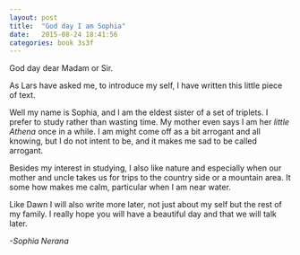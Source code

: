 ```yaml
---
layout: post
title:  "God day I am Sophia"
date:   2015-08-24 18:41:56
categories: book 3s3f
---
```

God day dear Madam or Sir.

As Lars have asked me, to introduce my self, I have written this little piece of text.

Well my name is Sophia, and I am the eldest sister of a set of triplets. I prefer to study rather than wasting time. My mother even says I am her _little Athena_ once in a while. I am might come off as a bit arrogant and all knowing, but I do not intent to be, and it makes me sad to be called arrogant.

Besides my interest in studying, I also like nature and especially when our mother and uncle takes us for trips to the country side or a mountain area. It some how makes me calm, particular when I am near water.

Like Dawn I will also write more later, not just about my self but the rest of my family. I really hope you will have a beautiful day and that we will talk later.

_-Sophia Nerana_
